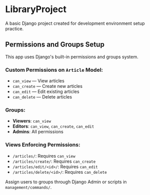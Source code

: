 # LibraryProject

A basic Django project created for development environment setup practice.

## Permissions and Groups Setup

This app uses Django's built-in permissions and groups system.

### Custom Permissions on `Article` Model:
- `can_view` — View articles
- `can_create` — Create new articles
- `can_edit` — Edit existing articles
- `can_delete` — Delete articles

### Groups:
- **Viewers**: `can_view`
- **Editors**: `can_view`, `can_create`, `can_edit`
- **Admins**: All permissions

### Views Enforcing Permissions:
- `/articles/`: Requires `can_view`
- `/articles/create/`: Requires `can_create`
- `/articles/edit/<id>/`: Requires `can_edit`
- `/articles/delete/<id>/`: Requires `can_delete`

Assign users to groups through Django Admin or scripts in `management/commands/`.